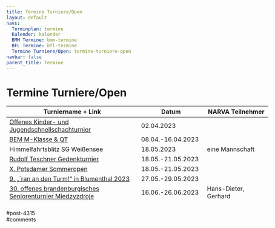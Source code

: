 ```yaml
---
title: Termine Turniere/Open 
layout: default
navs:
  Terminplan: termine
  Kalender: kalender
  BMM Termine: bmm-termine
  BFL Termine: bfl-termine
  Termine Turniere/Open: termine-turniere-open
navbar: false
parent_title: Termine
---
```

<div class="post-4315 page type-page status-publish hentry" id="post-4315">
<h1 class="entry-title">Termine Turniere/Open</h1>
<div class="entry-content">
<table class="clean swiss footable" style="height: 258px; width: 790px;">
<thead>
<tr style="height: 18px;">
<th style="width: 332px; height: 18px;">Turniername + Link</th>
<th style="width: 158px; height: 18px;">Datum</th>
<th nowrap="nowrap" style="width: 154px; height: 18px;">NARVA Teilnehmer</th>
</tr>
</thead>
<tbody>
<tr style="height: 24px;">
<td><a href="https://www.berlinerschachverband.de/entry/offenes-kinder-und-jugendschnellturnier-im-rahmen-der-schach-bundesliga.html" rel="noopener" target="_blank">Offenes Kinder- und Jugendschnellschachturnier</a></td>
<td>02.04.2023</td>
<td></td>
</tr>
<tr style="height: 24px;">
<td><a href="https://www.berlinerschachverband.de/berliner-meisterschaft-meisterklasse-und-qualifikationsturnier-2023.html" rel="noopener" target="_blank">BEM M-Klasse &amp; QT</a></td>
<td>08.04.-16.04.2023</td>
<td></td>
</tr>
<tr style="height: 24px;">
<td>Himmelfahrtsblitz SG Weißensee</td>
<td>18.05.2023</td>
<td>eine Mannschaft</td>
</tr>
<tr style="height: 24px;">
<td><a href="https://www.sglasker.de/news/8257/rudolf-teschner-turnier-zu-himmelfahrt-2023.html" rel="noopener" target="_blank">Rudolf Teschner Gedenkturnier</a></td>
<td>18.05.-21.05.2023</td>
<td></td>
</tr>
<tr style="height: 24px;">
<td><a href="http://psv-mitte.de/" rel="noopener" target="_blank">X. Potsdamer Sommeropen</a></td>
<td>18.05.-21.05.2023</td>
<td></td>
</tr>
<tr style="height: 24px;">
<td><a href="https://scwittstock.de/ranandenturm" rel="noopener" target="_blank">9. „´ran an den Turm!“ in Blumenthal 2023</a></td>
<td>27.05.-29.05.2023</td>
<td></td>
</tr>
<tr style="height: 24px;">
<td><a href="https://www.seniorenschach-brandenburg.de/2022/10/25/30-offenes-brandenburgisches-seniorenturnier-2023/" rel="noopener" target="_blank">30. offenes brandenburgisches Seniorenturnier Miedzyzdroje</a></td>
<td>16.06.-26.06.2023</td>
<td>Hans-Dieter, Gerhard</td>
</tr>
<tr style="height: 24px;">
<td><a href="https://www.berlinerschachverband.de/entry/berliner-frauen-schnellschach-einzelmeisterschaft-am-24-25-06-2023.html" rel="noopener" target="_blank">Berliner Frauen-Schnellschach-Einzelmeisterschaft</a></td>
<td>25./26.06.2023</td>
<td></td>
</tr>
<tr style="height: 24px;">
<td><a href="https://www.schachclubkreuzberg.de/werner-ott-open-kreuzberger-sommer-2023/" rel="noopener" target="_blank">Werner-Ott-Open – Kreuzberger Sommer 2023</a></td>
<td>15.07.-23.07.2023</td>
<td></td>
</tr>
<tr style="height: 24px;">
<td><a href="https://www.deutschlandcup.org/" rel="noopener" target="_blank">Cup der Deutschen Einheit</a></td>
<td>29.09.-05.10.2023</td>
<td>Hans-Dieter, Ulrich</td>
</tr>
<tr style="height: 24px;">
<td><a href="http://www.falkenseer-open.de/" rel="noopener" target="_blank">Falkenseer Open 2023</a></td>
<td>03.11.-05.11.2023</td>
<td></td>
</tr>
</tbody>
</table>
</div><!-- .entry-content -->
</div> #post-4315 
<div id="comments">
</div> #comments 
